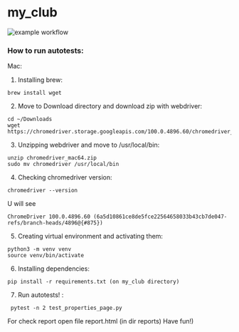 # my_club
![example workflow](https://github.com/Kakoytobarista/my_club/actions/workflows/my_club.yml/badge.svg)
### How to run autotests:
Mac:
1. Installing brew:
```
brew install wget
```
2. Move to Download directory and download zip with webdriver:
```
cd ~/Downloads
wget https://chromedriver.storage.googleapis.com/100.0.4896.60/chromedriver_mac64.zip
```
3. Unzipping webdriver and move to /usr/local/bin:
```
unzip chromedriver_mac64.zip
sudo mv chromedriver /usr/local/bin
```
4. Checking chromedriver version:
```
chromedriver --version
```
U will see 
```
ChromeDriver 100.0.4896.60 (6a5d10861ce8de5fce22564658033b43cb7de047-refs/branch-heads/4896@{#875})
```
5. Creating virtual environment and activating them:
```
python3 -m venv venv
source venv/bin/activate
```
6. Installing dependencies:
```
pip install -r requirements.txt (on my_club directory)
```
7. Run autotests! :
```
 pytest -n 2 test_properties_page.py
```
For check report open file report.html (in dir reports)
Have fun!)

